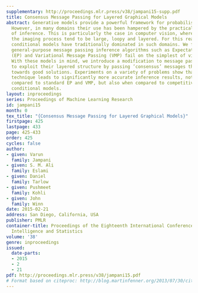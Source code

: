 ```yaml
---
supplementary: http://proceedings.mlr.press/v38/jampani15-supp.pdf
title: Consensus Message Passing for Layered Graphical Models
abstract: Generative models provide a powerful framework for probabilistic reasoning.
  However, in many domains their use has been hampered by the practical difficulties
  of inference. This is particularly the case in computer vision, where models of
  the imaging process tend to be large, loopy and layered. For this reason bottom-up
  conditional models have traditionally dominated in such domains. We find that widely-used,
  general-purpose message passing inference algorithms such as Expectation Propagation
  (EP) and Variational Message Passing (VMP) fail on the simplest of vision models.
  With these models in mind, we introduce a modification to message passing that learns
  to exploit their layered structure by passing ’consensus’ messages that guide inference
  towards good solutions. Experiments on a variety of problems show that the proposed
  technique leads to significantly more accurate inference results, not only when
  compared to standard EP and VMP, but also when compared to competitive bottom-up
  conditional models.
layout: inproceedings
series: Proceedings of Machine Learning Research
id: jampani15
month: 0
tex_title: "{Consensus Message Passing for Layered Graphical Models}"
firstpage: 425
lastpage: 433
page: 425-433
order: 425
cycles: false
author:
- given: Varun
  family: Jampani
- given: S. M. Ali
  family: Eslami
- given: Daniel
  family: Tarlow
- given: Pushmeet
  family: Kohli
- given: John
  family: Winn
date: 2015-02-21
address: San Diego, California, USA
publisher: PMLR
container-title: Proceedings of the Eighteenth International Conference on Artificial
  Intelligence and Statistics
volume: '38'
genre: inproceedings
issued:
  date-parts:
  - 2015
  - 2
  - 21
pdf: http://proceedings.mlr.press/v38/jampani15.pdf
# Format based on citeproc: http://blog.martinfenner.org/2013/07/30/citeproc-yaml-for-bibliographies/
---
```

